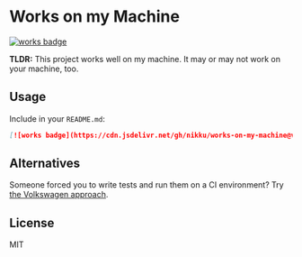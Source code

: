 # Works on my Machine

[![works badge](https://cdn.jsdelivr.net/gh/nikku/works-on-my-machine@v0.2.0/badge.svg)](https://github.com/nikku/works-on-my-machine)

__TLDR:__ This project works well on my machine. It may or may not work on your machine, too.


## Usage

Include in your `README.md`:

```markdown
[![works badge](https://cdn.jsdelivr.net/gh/nikku/works-on-my-machine@v0.2.0/badge.svg)](https://github.com/nikku/works-on-my-machine)
```


## Alternatives

Someone forced you to write tests and run them on a CI environment? Try [the Volkswagen approach](https://github.com/auchenberg/volkswagen). 


## License

MIT
